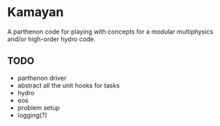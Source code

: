 # Kamayan

A parthenon code for playing with concepts for a modular multiphysics and/or high-order hydro code.

## TODO
* parthenon driver
* abstract all the unit hooks for tasks
* hydro
* eos
* problem setup
* logging(?)
